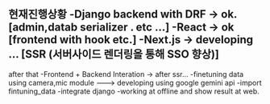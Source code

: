  **현재진행상황**
-Django backend with DRF ->  ok.
[admin,datab serializer . etc ...]
-React -> ok
[frontend with hook etc.]
-Next.js -> developing ...
[SSR (서버사이드 렌더링을 통해 SSO 향상)]
-------------------------
after that
-Frontend + Backend Interation -> after ssr...
-finetuning data using camera,mic module  ---> developing using google gemini api
-import fintuning_data
-integrate django
-working at offline and show result at web.
